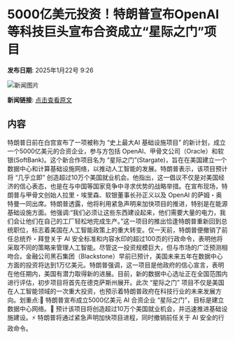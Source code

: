 # 5000亿美元投资！特朗普宣布OpenAI等科技巨头宣布合资成立“星际之门”项目

**发布日期**: 2025年1月22号 9:26

![新闻图片](https://pic.chinaz.com/picmap/202306271716288237_7.jpg)

**新闻链接**: [点击查看原文](https://www.aibase.com/zh/news/14907)

## 内容

特朗普日前在白宫宣布了一项被称为 “史上最大AI 基础设施项目” 的新计划，成立一个5000亿美元的合资企业，参与方包括 OpenAI、甲骨文公司（Oracle）和软银(SoftBank)。这个新合作项目名为 “星际之门”(Stargate)，旨在在美国建立一个数据中心和计算基础设施网络，以推动人工智能的发展。特朗普表示，该项目预计将 “几乎立即” 创造超过10万个美国就业机会。他指出，这一倡议不仅是对美国经济的信心表态，也是在与中国等国家竞争中寻求优势的战略举措。在宣布现场，特朗普与甲骨文创始人拉里・埃里森、软银董事长孙正义以及 OpenAI 的萨姆・奥特曼一同出席。特朗普透露，他将利用紧急声明来加快项目的推进，特别是在能源基础设施方面。他强调:“我们必须让这些东西建设起来，他们需要大量的电力，我们会让他们在自己的工厂轻松地完成生产。”这一项目的推出恰逢特朗普重新回到总统职位，标志着美国在人工智能政策上的重大转变。仅一天前，特朗普便撤销了前任总统乔・拜登关于 AI 安全标准和内容水印的超过100页的行政命令，表明他将采取不同的策略来管理人工智能。尽管这一投资规模巨大，但与市场的广泛预测相吻合。金融公司黑石集团（Blackstone）早前已预计，美国未来五年在数据中心方面的投资将达到1万亿美元。特朗普强调，这一项目是他政府的信心宣言，表明在他任期内，美国有潜力取得新的进展。目前，新的数据中心选址正在全国范围内进行评估，初步项目将首先在德克萨斯州展开。此次 “星际之门” 项目不仅是美国在人工智能领域的一次重大投资，也预示着特朗普政府在科技行业的未来发展方向。划重点:🌟 特朗普宣布成立5000亿美元 AI 合资企业 “星际之门”，目标是建立数据中心网络。💼 预计该项目将创造超过10万个美国就业机会，并迅速推进基础设施建设。⚡ 特朗普将通过紧急声明加快项目进程，同时撤销前任关于 AI 安全的行政命令。

